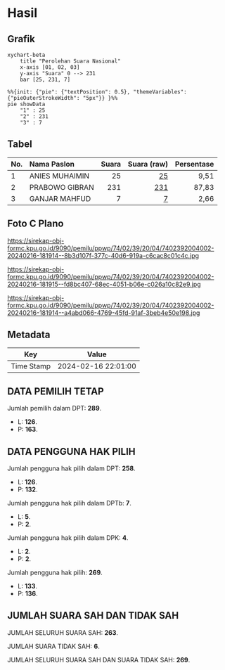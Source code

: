 # Hasil

## Grafik

```mermaid
xychart-beta
    title "Perolehan Suara Nasional"
    x-axis [01, 02, 03]
    y-axis "Suara" 0 --> 231
    bar [25, 231, 7]
```

```mermaid
%%{init: {"pie": {"textPosition": 0.5}, "themeVariables": {"pieOuterStrokeWidth": "5px"}} }%%
pie showData
    "1" : 25
    "2" : 231
    "3" : 7
```

## Tabel

| No. | Nama Paslon    | Suara | Suara (raw) | Persentase |
|:--- |:-------------- | -----:| -----------:| ----------:|
| 1   | ANIES MUHAIMIN | 25    | [25][p-1]   | 9,51       |
| 2   | PRABOWO GIBRAN | 231   | [231][p-2]  | 87,83      |
| 3   | GANJAR MAHFUD  | 7     | [7][p-3]    | 2,66       |


[p-1]: https://github.com/gigit-pemilu/pemilu-2024/blob/main/pilpres/hitung-suara/sub/74-sulawesi-tenggara/sub/02-konawe/sub/39-morosi/sub/2004-paku/sub/002-tps/sub/paslon-1.txt
[p-2]: https://github.com/gigit-pemilu/pemilu-2024/blob/main/pilpres/hitung-suara/sub/74-sulawesi-tenggara/sub/02-konawe/sub/39-morosi/sub/2004-paku/sub/002-tps/sub/paslon-2.txt
[p-3]: https://github.com/gigit-pemilu/pemilu-2024/blob/main/pilpres/hitung-suara/sub/74-sulawesi-tenggara/sub/02-konawe/sub/39-morosi/sub/2004-paku/sub/002-tps/sub/paslon-3.txt

## Foto C Plano

https://sirekap-obj-formc.kpu.go.id/9090/pemilu/ppwp/74/02/39/20/04/7402392004002-20240216-181914--8b3d107f-377c-40d6-919a-c6cac8c01c4c.jpg

https://sirekap-obj-formc.kpu.go.id/9090/pemilu/ppwp/74/02/39/20/04/7402392004002-20240216-181915--fd8bc407-68ec-4051-b06e-c026a10c82e9.jpg

https://sirekap-obj-formc.kpu.go.id/9090/pemilu/ppwp/74/02/39/20/04/7402392004002-20240216-181914--a4abd066-4769-45fd-91af-3beb4e50e198.jpg


## Metadata

| Key        | Value               |
| ---------- | ------------------- |
| Time Stamp | 2024-02-16 22:01:00 |


## DATA PEMILIH TETAP

Jumlah pemilih dalam DPT: **289**.
 * L: **126**.
 * P: **163**.

## DATA PENGGUNA HAK PILIH

Jumlah pengguna hak pilih dalam DPT: **258**.
 * L: **126**.
 * P: **132**.

Jumlah pengguna hak pilih dalam DPTb: **7**.
 * L: **5**.
 * P: **2**.

Jumlah pengguna hak pilih dalam DPK: **4**.
 * L: **2**.
 * P: **2**.

Jumlah pengguna hak pilih: **269**.
 * L: **133**.
 * P: **136**.

## JUMLAH SUARA SAH DAN TIDAK SAH

JUMLAH SELURUH SUARA SAH: **263**.

JUMLAH SUARA TIDAK SAH: **6**.

JUMLAH SELURUH SUARA SAH DAN SUARA TIDAK SAH: **269**.


